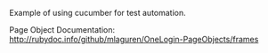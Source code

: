 Example of using cucumber for test automation.

Page Object Documentation:  http://rubydoc.info/github/mlaguren/OneLogin-PageObjects/frames
